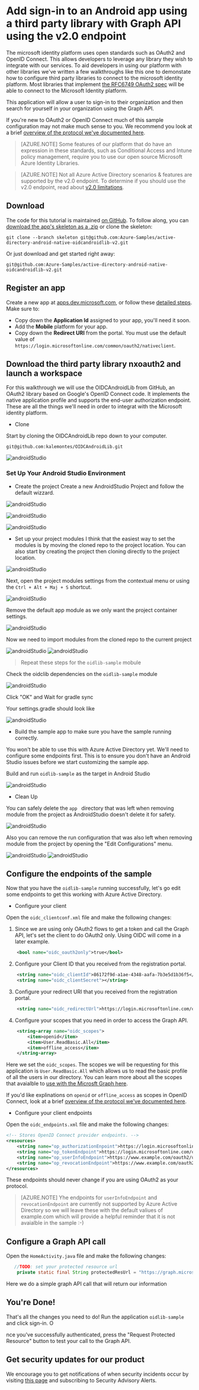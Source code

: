 <properties
	pageTitle="Azure AD v2.0 Android App | Microsoft Azure"
	description="How to build an Android app that signs users in with both personal Microsoft Account and work or school accounts and calls the Graph API using third party libraries."
	services="active-directory"
	documentationCenter=""
	authors="brandwe"
	manager="mbaldwin"
	editor=""/>

<tags
	ms.service="active-directory"
	ms.workload="identity"
	ms.tgt_pltfrm="na"
	ms.devlang="na"
	ms.topic="article"
	ms.date="05/31/2016"
	ms.author="brandwe"/>

#  Add sign-in to an Android app using a third party library with Graph API using the v2.0 endpoint

The microsoft identity platform uses open standards such as OAuth2 and OpenID Connect. This allows developers to leverage any library they wish to integrate with our services. To aid developers in using our platform with other libraries we've written a few walkthroughs like this one to demonstate how to configure third party libraries to connect to the microsoft identity platform. Most libraries that implement [the RFC6749 OAuth2 spec](https://tools.ietf.org/html/rfc6749) will be able to connect to the Microsoft Identity platform.

This application will allow a user to sign-in to their organization and then search for yourself in your organization using the Graph API.

If you're new to OAuth2 or OpenID Connect much of this sample configuration may not make much sense to you. We recommend you look at a brief [overview of the protocol we've documented here](active-directory-v2-protocols-oauth-code.md).


> [AZURE.NOTE]
	Some features of our platform that do have an expression in these standards, such as Conditional Access and Intune policy management, require you to use our open source Microsoft Azure Identity Libraries. 


> [AZURE.NOTE]
	Not all Azure Active Directory scenarios & features are supported by the v2.0 endpoint.  To determine if you should use the v2.0 endpoint, read about [v2.0 limitations](active-directory-v2-limitations.md).


## Download
The code for this tutorial is maintained [on GitHub](git@github.com:Azure-Samples/active-directory-android-native-oidcandroidlib-v2.git).  To follow along, you can [download the app's skeleton as a .zip](git@github.com:Azure-Samples/active-directory-android-native-oidcandroidlib-v2.git/archive/skeleton.zip) or clone the skeleton:

```
git clone --branch skeleton git@github.com:Azure-Samples/active-directory-android-native-oidcandroidlib-v2.git
```

Or just download and get started right away:

```
git@github.com:Azure-Samples/active-directory-android-native-oidcandroidlib-v2.git
```

## Register an app
Create a new app at [apps.dev.microsoft.com](https://apps.dev.microsoft.com), or follow these [detailed steps](active-directory-v2-app-registration.md).  Make sure to:

- Copy down the **Application Id** assigned to your app, you'll need it soon.
- Add the **Mobile** platform for your app.
- Copy down the **Redirect URI** from the portal. You must use the default value of `https://login.microsoftonline.com/common/oauth2/nativeclient`.


## Download the third party library nxoauth2 and launch a workspace

For this walkthrough we will use the OIDCAndroidLib from GitHub, an OAuth2 library based on Google's OpenID Connect code. It implements the native application profile and supports the end-user authorization endpoint. These are all the things we'll need in order to integrat with the Microsoft identity platform.

*  Clone

Start by cloning the OIDCAndroidLib repo down to your computer. 

```
git@github.com:kalemontes/OIDCAndroidLib.git
```

![androidStudio](../media/active-directory-android-native-oidcandroidlib-v2/emotes-url.png)

### Set Up Your Android Studio Environment

*  Create the project 
Create a new AndroidStudio Project and follow the default wizzard.

![androidStudio](../media/active-directory-android-native-oidcandroidlib-v2/SetUpSample1.PNG)

![androidStudio](../media/active-directory-android-native-oidcandroidlib-v2/SetUpSample2.PNG)

![androidStudio](../media/active-directory-android-native-oidcandroidlib-v2/SetUpSample3.PNG)

*  Set up your project modules
I think that the easiest way to set the modules is by moving the cloned repo to the project location. You can also start by creating the project then cloning directly to the project location.

![androidStudio](../media/active-directory-android-native-oidcandroidlib-v2/SetUpSample4_1.PNG)

Next, open the project modules settings from the contextual menu or using the `Ctrl + Alt + Maj + S` shortcut.

![androidStudio](../media/active-directory-android-native-oidcandroidlib-v2/SetUpSample4.PNG)

Remove the default app module as we only want the project container settings.

![androidStudio](../media/active-directory-android-native-oidcandroidlib-v2/SetUpSample5.PNG)

Now we need to import modules from the cloned repo to the current project

![androidStudio](../media/active-directory-android-native-oidcandroidlib-v2/SetUpSample6.PNG)
![androidStudio](../media/active-directory-android-native-oidcandroidlib-v2/SetUpSample7.PNG)

> Repeat these steps for the `oidlib-sample` mobule

Check the oidclib dependencies on the `oidlib-sample` module

![androidStudio](../media/active-directory-android-native-oidcandroidlib-v2/SetUpSample8.PNG)

Click "OK" and Wait for gradle sync

Your settings.gradle should look like 

![androidStudio](../media/active-directory-android-native-oidcandroidlib-v2/SetUpSample8_1.PNG)

*  Build the sample app to make sure you have the sample running correctly.

You won't be able to use this with Azure Active Directory yet. We'll need to configure some endpoints first. This is to ensure you don't have an Android Studio issues before we start customizing the sample app.

Build and run `oidlib-sample` as the target in Android Studio

![androidStudio](../media/active-directory-android-native-oidcandroidlib-v2/SetUpSample9.png)

*  Clean Up

You can safely delete the `app ` directory that was left when removing module from the project as AndroidStudio doesn't delete it for safety.

![androidStudio](../media/active-directory-android-native-oidcandroidlib-v2/SetUpSample12.PNG)

Also you can remove the run configuration that was also left when removing module from the project by opening the "Edit Configurations" menu.

![androidStudio](../media/active-directory-android-native-oidcandroidlib-v2/SetUpSample10.PNG)
![androidStudio](../media/active-directory-android-native-oidcandroidlib-v2/SetUpSample11.PNG)

## Configure the endpoints of the sample

Now that you have the `oidlib-sample` running successfully, let's go edit some endpoints to get this working with Azure Active Directory.

* Configure your client

Open the `oidc_clientconf.xml` file and make the following changes:

1. Since we are using only OAuth2 flows to get a token and call the Graph API, let's set the client to do OAuth2 only. Using OIDC will come in a later example.

```xml
    <bool name="oidc_oauth2only">true</bool>
```

2. Configure your Client ID that you received from the registration portal.

```xml
    <string name="oidc_clientId">86172f9d-a1ae-4348-aafa-7b3e5d1b36f5</string>
    <string name="oidc_clientSecret"></string>
```

3. Configure your redirect URI that you received from the registration portal.

```xml
    <string name="oidc_redirectUrl">https://login.microsoftonline.com/common/oauth2/nativeclient</string>
```

4. Configure your scopes that you need in order to access the Graph API.

```xml
    <string-array name="oidc_scopes">
        <item>openid</item>
        <item>User.ReadBasic.All</item>
        <item>offline_access</item>
    </string-array>
```

Here we set the `oidc_scopes`.  The scopes we will be requesting for this application is `User.ReadBasic.All` which allows us to read the basic profile of all the users in our directory.
You can learn more about all the scopes that avaialble to [use with the Microsft Graph here](https://graph.microsoft.io/docs/authorization/permission_scopes).

If you'd like explinations on `openid` or `offline_access` as scopes in OpenID Connect, look at a brief [overview of the protocol we've documented here](active-directory-v2-protocols-oauth-code.md).

* Configure your client endpoints

Open the `oidc_endpoints.xml` file and make the following changes:

```xml
<!-- Stores OpenID Connect provider endpoints. -->
<resources>
    <string name="op_authorizationEnpoint">https://login.microsoftonline.com/common/oauth2/v2.0/authorize</string>
    <string name="op_tokenEndpoint">https://login.microsoftonline.com/common/oauth2/v2.0/token</string>
    <string name="op_userInfoEndpoint">https://www.example.com/oauth2/userinfo</string>
    <string name="op_revocationEndpoint">https://www.example.com/oauth2/revoketoken</string>
</resources>
```

These endpoints should never change if you are using OAuth2 as your protocol.

> [AZURE.NOTE] 
Yhe endpoints for `userInfoEndpoint` and `revocationEndpoint` are currently not supported by Azure Active Directory so we will leave these with the default valiues of example.com which will provide a helpful reminder that it is not avaialble in the sample :-)


## Configure a Graph API call

Open the `HomeActivity.java` file and make the following changes:

```Java
   //TODO: set your protected resource url
    private static final String protectedResUrl = "https://graph.microsoft.com/v1.0/me/";
```

Here we do a simple graph API call that will return our information 

## You're Done!

That's all the changes you need to do! Run the application `oidlib-sample` and click sign-in. O

nce you've successfully authenticated, press the "Request Protected Resource" button to test your call to the Graph API.

## Get security updates for our product

We encourage you to get notifications of when security incidents occur by visiting [this page](https://technet.microsoft.com/security/dd252948) and subscribing to Security Advisory Alerts.

